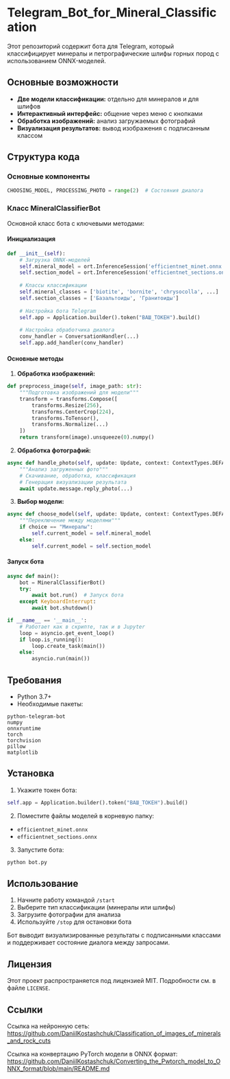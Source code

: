 # Telegram_Bot_for_Mineral_Classification
Этот репозиторий содержит бота для Telegram, который классифицирует минералы и петрографические шлифы горных пород с использованием ONNX-моделей.

## Основные возможности
* __Две модели классификации:__ отдельно для минералов и для шлифов
* __Интерактивный интерфейс:__ общение через меню с кнопками
* __Обработка изображений:__ анализ загружаемых фотографий
* __Визуализация результатов:__ вывод изображения с подписанным классом

## Структура кода
### Основные компоненты
```python
CHOOSING_MODEL, PROCESSING_PHOTO = range(2)  # Состояния диалога
```

### Класс MineralClassifierBot
Основной класс бота с ключевыми методами:
#### Инициализация
```python
def __init__(self):
    # Загрузка ONNX-моделей
    self.mineral_model = ort.InferenceSession('efficientnet_minet.onnx')
    self.section_model = ort.InferenceSession('efficientnet_sections.onnx')
    
    # Классы классификации
    self.mineral_classes = ['biotite', 'bornite', 'chrysocolla', ...]
    self.section_classes = ['Базальтоиды', 'Гранитоиды']
    
    # Настройка бота Telegram
    self.app = Application.builder().token("ВАШ_ТОКЕН").build()
    
    # Настройка обработчика диалога
    conv_handler = ConversationHandler(...)
    self.app.add_handler(conv_handler)
```
#### Основные методы
1. __Обработка изображений:__
```python
def preprocess_image(self, image_path: str):
    """Подготовка изображений для модели"""
    transform = transforms.Compose([
        transforms.Resize(256),
        transforms.CenterCrop(224),
        transforms.ToTensor(),
        transforms.Normalize(...)
    ])
    return transform(image).unsqueeze(0).numpy()
```
2. __Обработка фотографий:__
```python
async def handle_photo(self, update: Update, context: ContextTypes.DEFAULT_TYPE):
    """Анализ загруженных фото"""
    # Скачивание, обработка, классификация
    # Генерация визуализации результата
    await update.message.reply_photo(...)
```
3. __Выбор модели:__
```python
async def choose_model(self, update: Update, context: ContextTypes.DEFAULT_TYPE):
    """Переключение между моделями"""
    if choice == "Минералы":
        self.current_model = self.mineral_model
    else:
        self.current_model = self.section_model
```
#### Запуск бота
```python
async def main():
    bot = MineralClassifierBot()
    try:
        await bot.run()  # Запуск бота
    except KeyboardInterrupt:
        await bot.shutdown()

if __name__ == '__main__':
    # Работает как в скрипте, так и в Jupyter
    loop = asyncio.get_event_loop()
    if loop.is_running():
        loop.create_task(main())
    else:
        asyncio.run(main())
```
## Требования
* Python 3.7+
* Необходимые пакеты:
```
python-telegram-bot
numpy
onnxruntime
torch
torchvision
pillow
matplotlib
```
## Установка
1. Укажите токен бота:
```python
self.app = Application.builder().token("ВАШ_ТОКЕН").build()
```
2. Поместите файлы моделей в корневую папку:
* `efficientnet_minet.onnx`
* `efficientnet_sections.onnx`
3. Запустите бота:
```python
python bot.py
```
## Использование
1. Начните работу командой `/start`
2. Выберите тип классификации (минералы или шлифы)
3. Загрузите фотографии для анализа
4. Используйте `/stop` для остановки бота

Бот выводит визуализированные результаты с подписанными классами и поддерживает состояние диалога между запросами.

## Лицензия
Этот проект распространяется под лицензией MIT. Подробности см. в файле `LICENSE`.

## Ссылки
Ссылка на нейронную сеть: https://github.com/DaniilKostashchuk/Classification_of_images_of_minerals_and_rock_cuts<p>
Ссылка на конвертацию PyTorch модели в ONNX формат: https://github.com/DaniilKostashchuk/Converting_the_Pwtorch_model_to_ONNX_format/blob/main/README.md
